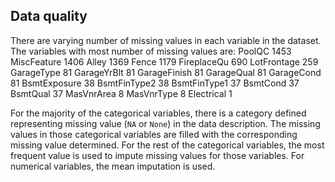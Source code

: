 
## Data quality


There are varying number of missing values in each variable in the dataset. The variables
with most number of missing values are:
PoolQC          1453
MiscFeature     1406
Alley           1369
Fence           1179
FireplaceQu      690
LotFrontage      259
GarageType        81
GarageYrBlt       81
GarageFinish      81
GarageQual        81
GarageCond        81
BsmtExposure      38
BsmtFinType2      38
BsmtFinType1      37
BsmtCond          37
BsmtQual          37
MasVnrArea         8
MasVnrType         8
Electrical         1

For the majority of the categorical variables, there is a category defined representing
missing value (`NA` or `None`) in the data description.
The missing values in those categorical variables are filled with the corresponding missing 
value determined. 
For the rest of the categorical variables, the most frequent value is used to impute missing values for those variables.
For numerical variables, the mean imputation is used.